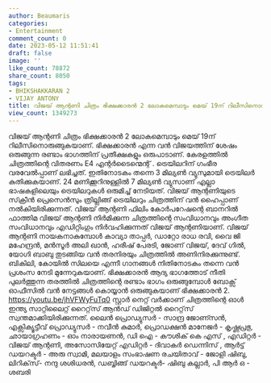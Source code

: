 ```yaml
---
author: Beaumaris
categories:
- Entertainment
comment_count: 0
date: 2023-05-12 11:51:41
draft: false
image: ''
like_count: 78872
share_count: 8050
tags:
- BHIKSHAKKARAN 2
- VIJAY ANTONY
title: വിജയ് ആന്റണി ചിത്രം ഭിക്ഷക്കാരൻ 2 ലോകമെമ്പാടും മെയ് 19ന് റിലീസിനൊരുങ്ങുകയാണ്
view_count: 1349273
---
```


വിജയ് ആന്റണി ചിത്രം ഭിക്ഷക്കാരൻ 2 ലോകമെമ്പാടും മെയ് 19ന് റിലീസിനൊരുങ്ങുകയാണ്. ഭിക്ഷക്കാരൻ എന്ന വൻ വിജയത്തിന് ശേഷം ഒരുങ്ങുന്ന രണ്ടാം ഭാഗത്തിന് പ്രതീക്ഷകളും ഒരുപാടാണ്. കേരളത്തിൽ ചിത്രത്തിന്റെ വിതരണം E4 എന്റർടൈന്മെന്റ്‌ . ട്രെയിലറിന് ഗംഭീര വരവേൽപ്പാണ് ലഭിച്ചത്. ഇതിനോടകം തന്നെ 3 മില്യൺ വ്യുസുമായി ട്രെയിലർ കുതിക്കുകയാണ്. 24 മണിക്കൂറിനുള്ളിൽ 7 മില്യൺ വ്യുസാണ് എല്ലാ ഭാഷകളിലെയും ട്രെയിലറുകൾ ഒരുമിച്ച് നേടിയത്. വിജയ് ആന്റണിയുടെ സ്‌ക്രീൻ പ്രെസെൻസും ത്രില്ലിങ്ങ് ട്രെയിലറും ചിത്രത്തിന് വൻ ഹൈപ്പാണ് നൽകിയിരിക്കുന്നത്. [](https://cdn.boolokam.com/articles/2023/05/QDFFF.jpg)വിജയ് ആന്റണി ഫിലിം കോർപറേഷന്റെ ബാനറിൽ ഫാത്തിമ വിജയ് ആന്റണി നിർമിക്കുന്ന ചിത്രത്തിന്റെ സംവിധാനവും അംഗീത സംവിധാനവും എഡിറ്റിംഗും നിർവഹിക്കുന്നത് വിജയ് ആന്റണിയാണ്. വിജയ് ആന്റണി നായകനാകുമ്പോൾ കാവ്യാ താപ്പർ, ഡാറ്റോ രാധ രവി, വൈ ജി മഹേന്ദ്രൻ, മൻസൂർ അലി ഖാൻ, ഹരീഷ് പേരടി, ജോണ് വിജയ്, ദേവ് ഗിൽ, യോഗി ബാബു തുടങ്ങിയ വൻ തരനിരയും ചിത്രത്തിൽ അണിനിരക്കുന്നുണ്ട്. ബികിലി, കോയിൽ സിലയെ എന്നീ ഗാനങ്ങൾ നിതിനോടകം തന്നെ വൻ പ്രശംസ നേടി മുന്നേറുകയാണ്. ഭിക്ഷക്കാരൻ ആദ്യ ഭാഗത്തോട് നീതി പുലർത്തുന്ന തരത്തിൽ ചിത്രത്തിന്റെ രണ്ടാം ഭാഗം ഒരുങ്ങുമ്പോൾ ബോക്സ് ഓഫീസിൽ വൻ നേട്ടങ്ങൾ കൊയ്യാൻ ഒരുങ്ങുകയാണ് ഭിക്ഷക്കാരൻ 2. https://youtu.be/jhVFWyFuTq0 സ്റ്റാർ നെറ്റ് വർക്കാണ് ചിത്രത്തിന്റെ ഓൾ ഇന്ത്യ സാറ്റിലൈറ്റ് റൈറ്റ്‌സ് ആൻഡ് ഡിജിറ്റൽ റൈറ്റ്‌സ് സ്വന്തമാക്കിയിരിക്കുന്നത്. ലൈൻ പ്രൊഡ്യുസർ - സാന്ദ്ര ജോണ്സൻ, എക്സിക്യൂട്ടീവ് പ്രൊഡ്യുസർ - നവീൻ കുമാർ, പ്രൊഡക്ഷൻ മാനേജർ - കൃഷ്ണപ്രഭു, ഛായാഗ്രഹണം - ഓം നാരായണൻ, ഡി ഐ - കൗശിക് കെ എസ് , എഡിറ്റർ - വിജയ് ആന്റണി, അസോസിയേറ്റ് എഡിറ്റർ - ദിവാകർ ഡെന്നിസ് , ആർട്ട് ഡയറക്ടർ - അരു സ്വാമി, മലയാളം സംഭാഷണ രചയിതാവ് - ജോളി ഷിബു, ലിറിക്‌സ്- നന്ദു ശശിധരൻ, ഡബ്ബിങ്ങ് ഡയറക്ടർ- ഷിബു കല്ലാർ, പി ആർ ഒ - ശബരി